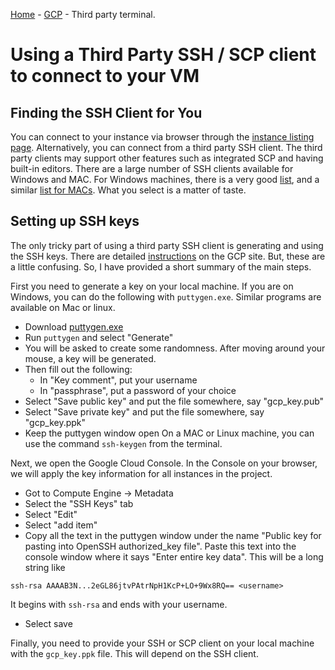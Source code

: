 [Home](../sequence.md) - [GCP](./readme.md) - Third party terminal.

# Using a Third Party SSH / SCP client to connect to your VM

## Finding the SSH Client for You

You can connect to your instance via browser through the 
[instance listing page](https://console.cloud.google.com/compute/instances).
Alternatively, you can connect from a third party SSH client.
The third party clients may support other features such as integrated SCP and 
having built-in editors.
There are a large number
of SSH clients available for Windows and MAC.  For Windows machines,
there is a very good 
[list](https://www.htpcbeginner.com/best-ssh-clients-windows-putty-alternatives/2/),
and a similar [list for MACs](https://beebom.com/putty-for-mac-free-alternative-ssh-clients/).
What you select is a matter of taste.

## Setting up SSH keys

The only tricky part of using a third party SSH client is generating and using the SSH keys.
There are detailed [instructions](https://cloud.google.com/compute/docs/instances/connecting-to-instance)
on the GCP site.  But, these are a little confusing.  So, I have provided a 
short summary of the main steps.

First you need to generate a key on your local machine.  If you are on Windows,
you can do the following with `puttygen.exe`.  Similar programs are available on Mac or linux.
* Download [puttygen.exe](http://www.chiark.greenend.org.uk/~sgtatham/putty/download.html)
* Run `puttygen` and select "Generate"
* You will be asked to create some randomness.  After moving around your mouse, a key will be generated.
* Then fill out the following:
    * In "Key comment", put your username
    * In "passphrase", put a password of your choice
* Select "Save public key" and put the file somewhere, say "gcp_key.pub"
* Select "Save private key" and put the file somewhere, say "gcp_key.ppk"
* Keep the puttygen window open
On a MAC or Linux machine, you can use the command `ssh-keygen` from the terminal.  

Next, we open the Google Cloud Console.  In the Console on your browser, we will apply
the key information for all instances in the project.
* Got to Compute Engine -> Metadata
* Select the "SSH Keys" tab
* Select "Edit"
* Select "add item"
* Copy all the text in the puttygen window under the name
"Public key for pasting into OpenSSH authorized_key file".  Paste this text into the console window
where it says "Enter entire key data".  This will be a long string like
~~~
ssh-rsa AAAAB3N...2eGL86jtvPAtrNpH1KcP+LO+9Wx8RQ== <username>
~~~
It begins with `ssh-rsa` and ends with your username.  
* Select save

Finally, you need to provide your SSH or SCP client on your local machine with the `gcp_key.ppk` file.
This will depend on the SSH client.  


